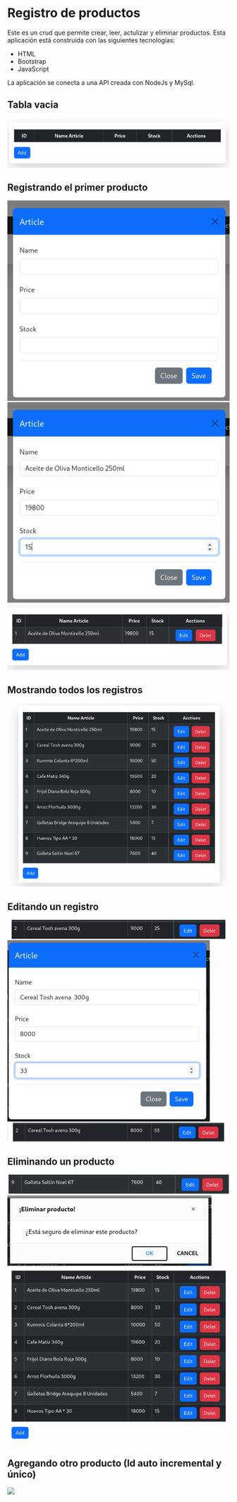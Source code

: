 # Registro de productos 
Este es un crud que permite crear, leer, actulizar y eliminar productos.
Esta aplicación está construida con las siguientes tecnologías:
- HTML
- Bootstrap
- JavaScript

La aplicación se conecta a una API creada con NodeJs y MySql.

## Tabla vacia
![](images/image1.png)
## Registrando el primer producto
![](images/image2.png) 
![](images/image3.png)
![](images/image4.png)

## Mostrando todos los registros
![](images/image5.png)

## Editando un registro
![](images/image6.png)
![](images/image7.png)
![](images/image8.png)

## Eliminando un producto
![](images/image12.png)
![](images/image9.png)
![](images/image10.png)

## Agregando otro producto (Id auto incremental y único)
![](images/imag11.png)